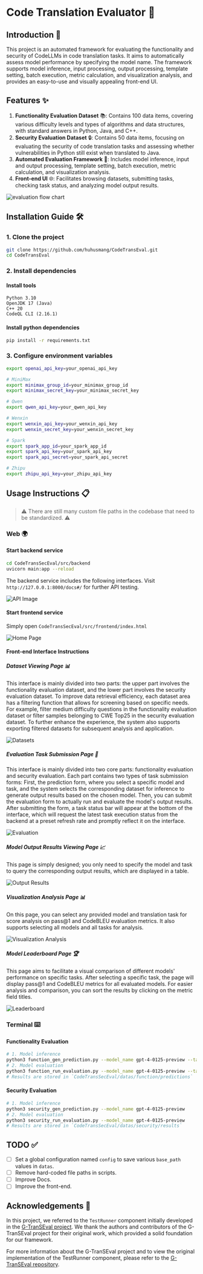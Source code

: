 # Code Translation Evaluator 🚀

## Introduction 📖
This project is an automated framework for evaluating the functionality and security of CodeLLMs in code translation tasks. It aims to automatically assess model performance by specifying the model name. The framework supports model inference, input processing, output processing, template setting, batch execution, metric calculation, and visualization analysis, and provides an easy-to-use and visually appealing front-end UI.

## Features ✨

1. **Functionality Evaluation Dataset** 📚: Contains 100 data items, covering various difficulty levels and types of algorithms and data structures, with standard answers in Python, Java, and C++.
2. **Security Evaluation Dataset** 🔒: Contains 50 data items, focusing on evaluating the security of code translation tasks and assessing whether vulnerabilities in Python still exist when translated to Java.
3. **Automated Evaluation Framework** 🤖: Includes model inference, input and output processing, template setting, batch execution, metric calculation, and visualization analysis.
4. **Front-end UI** 🌐: Facilitates browsing datasets, submitting tasks, checking task status, and analyzing model output results.

![evaluation flow chart](images/Workflow.png)
## Installation Guide 🛠️

### 1. Clone the project
```bash
git clone https://github.com/huhusmang/CodeTransEval.git
cd CodeTransEval
```

### 2. Install dependencies
#### Install tools
```
Python 3.10
OpenJDK 17 (Java)
C++ 20
CodeQL CLI (2.16.1)
```

#### Install python dependencies
```bash
pip install -r requirements.txt
```

### 3. Configure environment variables
```bash
export openai_api_key=your_openai_api_key

# MiniMax
export minimax_group_id=your_minimax_group_id
export minimax_secret_key=your_minimax_secret_key

# Qwen
export qwen_api_key=your_qwen_api_key

# Wenxin
export wenxin_api_key=your_wenxin_api_key
export wenxin_secret_key=your_wenxin_secret_key

# Spark
export spark_app_id=your_spark_app_id
export spark_api_key=your_spark_api_key
export spark_api_secret=your_spark_api_secret

# Zhipu
export zhipu_api_key=your_zhipu_api_key
```

## Usage Instructions 📋
> ⚠️ There are still many custom file paths in the codebase that need to be standardized. ⚠️ 

### Web 🌍
#### Start backend service
```bash
cd CodeTransSecEval/src/backend
uvicorn main:app --reload
```
The backend service includes the following interfaces. Visit `http://127.0.0.1:8000/docs#/` for further API testing.

![API Image](images/API.png)

#### Start frontend service
Simply open `CodeTransSecEval/src/frontend/index.html`

![Home Page](images/Home.png)

#### Front-end Interface Instructions
##### Dataset Viewing Page 📊
This interface is mainly divided into two parts: the upper part involves the functionality evaluation dataset, and the lower part involves the security evaluation dataset. To improve data retrieval efficiency, each dataset area has a filtering function that allows for screening based on specific needs. For example, filter medium difficulty questions in the functionality evaluation dataset or filter samples belonging to CWE Top25 in the security evaluation dataset. To further enhance the experience, the system also supports exporting filtered datasets for subsequent analysis and application.

![Datasets](images/Datasets.png)

##### Evaluation Task Submission Page 📝
This interface is mainly divided into two core parts: functionality evaluation and security evaluation. Each part contains two types of task submission forms: First, the prediction form, where you select a specific model and task, and the system selects the corresponding dataset for inference to generate output results based on the chosen model. Then, you can submit the evaluation form to actually run and evaluate the model's output results. After submitting the form, a task status bar will appear at the bottom of the interface, which will request the latest task execution status from the backend at a preset refresh rate and promptly reflect it on the interface.

![Evaluation](images/Evaluate.png)

##### Model Output Results Viewing Page 📈
This page is simply designed; you only need to specify the model and task to query the corresponding output results, which are displayed in a table.

![Output Results](images/Output.png)

##### Visualization Analysis Page 📊
On this page, you can select any provided model and translation task for score analysis on pass@1 and CodeBLEU evaluation metrics. It also supports selecting all models and all tasks for analysis.

![Visualization Analysis](images/Analyze.png)

##### Model Leaderboard Page 🏆
This page aims to facilitate a visual comparison of different models' performance on specific tasks. After selecting a specific task, the page will display pass@1 and CodeBLEU metrics for all evaluated models. For easier analysis and comparison, you can sort the results by clicking on the metric field titles.

![Leaderboard](images/LeaderBoard.png)

### Terminal ⌨️
#### Functionality Evaluation
```bash
# 1. Model inference
python3 function_gen_prediction.py --model_name gpt-4-0125-preview --task java_python
# 2. Model evaluation
python3 function_run_evaluation.py --model_name gpt-4-0125-preview --task java_python
# Results are stored in `CodeTransSecEval/datas/function/predictions`
```

#### Security Evaluation
```bash
# 1. Model inference
python3 security_gen_prediction.py --model_name gpt-4-0125-preview
# 2. Model evaluation
python3 security_run_evaluation.py --model_name gpt-4-0125-preview
# Results are stored in `CodeTransSecEval/datas/security/results`
```

## TODO ✅
- [ ] Set a global configuration named `config` to save various `base_path` values in `datas`.
- [ ] Remove hard-coded file paths in scripts.
- [ ] Improve Docs.
- [ ] Improve the front-end.

## Acknowledgements 🙏
In this project, we referred to the `TestRunner` component initially developed in the [G-TranSEval project](https://github.com/polyeval/g-transeval). We thank the authors and contributors of the G-TranSEval project for their original work, which provided a solid foundation for our framework.

For more information about the G-TranSEval project and to view the original implementation of the TestRunner component, please refer to the [G-TranSEval repository](https://github.com/polyeval/g-transeval).